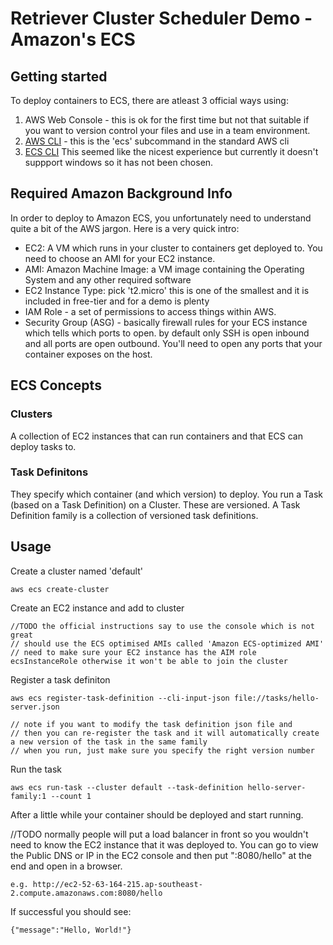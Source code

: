 # Retriever Cluster Scheduler Demo - Amazon's ECS

## Getting started

To deploy containers to ECS, there are atleast 3 official ways using:

1. AWS Web Console - this is ok for the first time but not that suitable if you want to version control your files and use in a team environment.
2. [AWS CLI](http://docs.aws.amazon.com/AmazonECS/latest/developerguide/ECS_AWSCLI.html) - this is the 'ecs' subcommand in the standard AWS cli
3. [ECS CLI](https://github.com/aws/amazon-ecs-cli) This seemed like the nicest experience but currently it doesn't suppport windows so it has not been chosen.

## Required Amazon Background Info

In order to deploy to Amazon ECS, you unfortunately need to understand quite a bit of the AWS jargon.
Here is a very quick intro:

* EC2: A VM which runs in your cluster to containers get deployed to. You need to choose an AMI for your EC2 instance.
* AMI: Amazon Machine Image: a VM image containing the Operating System and any other required software
* EC2 Instance Type: pick 't2.micro' this is one of the smallest and it is included in free-tier and for a demo is plenty
* IAM Role - a set of permissions to access things within AWS. 
* Security Group (ASG) - basically firewall rules for your ECS instance which tells which ports to open. by default only SSH is open inbound and all ports are open outbound. You'll need to open any ports that your container exposes on the host.

## ECS Concepts

### Clusters
A collection of EC2 instances that can run containers and that ECS can deploy tasks to.

### Task Definitons
They specify which container (and which version) to deploy.
You run a Task (based on a Task Definition) on a Cluster.
These are versioned.
A Task Definition family is a collection of versioned task definitions.

## Usage

Create a cluster named 'default'

    aws ecs create-cluster

Create an EC2 instance and add to cluster

    //TODO the official instructions say to use the console which is not great
    // should use the ECS optimised AMIs called 'Amazon ECS-optimized AMI'
    // need to make sure your EC2 instance has the AIM role ecsInstanceRole otherwise it won't be able to join the cluster

Register a task definiton

    aws ecs register-task-definition --cli-input-json file://tasks/hello-server.json

    // note if you want to modify the task definition json file and
    // then you can re-register the task and it will automatically create a new version of the task in the same family
    // when you run, just make sure you specify the right version number

Run the task

    aws ecs run-task --cluster default --task-definition hello-server-family:1 --count 1

After a little while your container should be deployed and start running.

//TODO normally people will put a load balancer in front so you wouldn't need to know the EC2 instance that it was deployed to.
You can go to view the Public DNS or IP in the EC2 console and then put ":8080/hello" at the end and open in a browser.

    e.g. http://ec2-52-63-164-215.ap-southeast-2.compute.amazonaws.com:8080/hello

If successful you should see:

    {"message":"Hello, World!"}